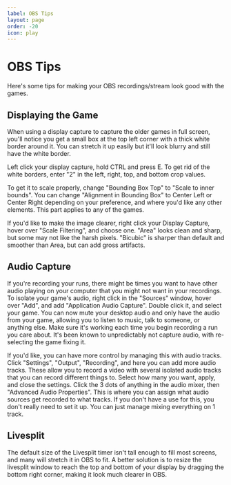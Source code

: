 ```yaml
---
label: OBS Tips
layout: page
order: -20
icon: play
---
```


# OBS Tips

Here's some tips for making your OBS recordings/stream look good with the games.

## Displaying the Game

When using a display capture to capture the older games in full screen, you'll notice you get a small box at the top left corner with a thick white border around it. You can stretch it up easily but it'll look blurry and still have the white border.

Left click your display capture, hold CTRL and press E. To get rid of the white borders, enter "2" in the left, right, top, and bottom crop values.

To get it to scale properly, change "Bounding Box Top" to "Scale to inner bounds". You can change "Alignment in Bounding Box" to Center Left or Center Right depending on your preference, and where you'd like any other elements. This part applies to any of the games.

If you'd like to make the image clearer, right click your Display Capture, hover over "Scale Filtering", and choose one. "Area" looks clean and sharp, but some may not like the harsh pixels. "Bicubic" is sharper than default and smoother than Area, but can add gross artifacts.

## Audio Capture

If you're recording your runs, there might be times you want to have other audio playing on your computer that you might not want in your recordings. To isolate your game's audio, right click in the "Sources" window, hover over "Add", and add "Application Audio Capture". Double click it, and select your game. You can now mute your desktop audio and only have the audio from your game, allowing you to listen to music, talk to someone, or anything else. Make sure it's working each time you begin recording a run you care about. It's been known to unpredictably not capture audio, with re-selecting the game fixing it.

If you'd like, you can have more control by managing this with audio tracks. Click "Settings", "Output", "Recording", and here you can add more audio tracks. These allow you to record a video with several isolated audio tracks that you can record different things to. Select how many you want, apply, and close the settings. Click the 3 dots of anything in the audio mixer, then "Advanced Audio Properties". This is where you can assign what audio sources get recorded to what tracks. If you don't have a use for this, you don't really need to set it up. You can just manage mixing everything on 1 track.

## Livesplit

The default size of the Livesplit timer isn't tall enough to fill most screens, and many will stretch it in OBS to fit. A better solution is to resize the livesplit window to reach the top and bottom of your display by dragging the bottom right corner, making it look much clearer in OBS.
